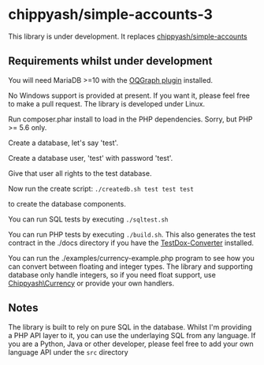 # chippyash/simple-accounts-3

This library is under development. It replaces [chippyash/simple-accounts](https://github.com/chippyash/simple-accounts)

## Requirements whilst under development
You will need MariaDB >=10 with the [OQGraph plugin](https://mariadb.com/kb/en/library/oqgraph-storage-engine/)
installed.

No Windows support is provided at present.  If you want it, please feel free to make
a pull request.  The library is developed under Linux.

Run composer.phar install to load in the PHP dependencies.  Sorry, but PHP >= 5.6 only.

Create a database, let's say 'test'.

Create a database user, 'test' with password 'test'.

Give that user all rights to the test database.

Now run the create script:
`./createdb.sh test test test` 

to create the database components.

You can run SQL tests by executing `./sqltest.sh`

You can run PHP tests by executing `./build.sh`. This also generates the test contract
in the ./docs directory if you have the [TestDox-Converter](https://github.com/chippyash/Testdox-Converter)
installed. 

You can run the ./examples/currency-example.php program to see
how you can convert between floating and integer types.  The library
and supporting database only handle integers, so if you need float support,
use [Chippyash\Currency](https://github.com/chippyash/currency) or provide your own handlers.


## Notes

The library is built to rely on pure SQL in the database.  Whilst I'm providing
a PHP API layer to it, you can use the underlaying SQL from any language.  If you 
are a Python, Java or other developer, please feel free to add your own
language API under the `src` directory
